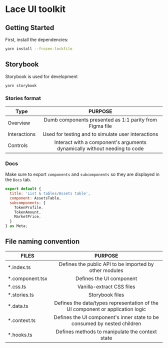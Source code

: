 # Lace UI toolkit

## Getting Started

First, install the dependencies:

```bash
yarn install --frozen-lockfile
```

## Storybook

Storybook is used for development

```bash
yarn storybook
```

### Stories format

| Type         |                                  PURPOSE                                  |
| ------------ | :-----------------------------------------------------------------------: |
| Overview     |          Dumb components presented as 1:1 parity from Figma file          |
| Interactions |            Used for testing and to simulate user interactions             |
| Controls     | Interact with a component's arguments dynamically without needing to code |

### Docs

Make sure to export `components` and `subcomponents` so they are displayed in the `Docs` tab.

```jsx
export default {
  title: 'List & tables/Assets table',
  component: AssetsTable,
  subcomponents: {
    TokenProfile,
    TokenAmount,
    MarketPrice,
  }
} as Meta;
```

## File naming convention

| FILES            |                                    PURPOSE                                     |
| ---------------- | :----------------------------------------------------------------------------: |
| \*.index.ts      |             Defines the public API to be imported by other modules             |
| \*.component.tsx |                            Defines the UI component                            |
| \*.css.ts        |                           Vanilla-extract CSS files                            |
| \*.stories.ts    |                                Storybook files                                 |
| \*.data.ts       | Defines the data/types representation of the UI component or application logic |
| \*.context.ts    |    Defines the UI component's inner state to be consumed by nested children    |
| \*.hooks.ts      |                Defines methods to manipulate the context state                 |
